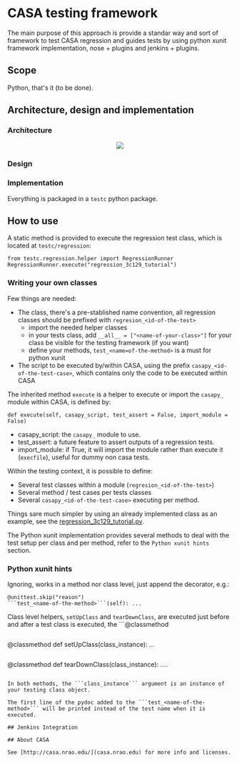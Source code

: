 # CASA testing framework

The main purpose of this approach is provide a standar way and sort of framework to test CASA regression and guides tests by using python xunit framework implementation, nose + plugins and jenkins + plugins.

## Scope

Python, that's it (to be done).

## Architecture, design and implementation

### Architecture

<div align="center">
    <img src="http://s18.postimg.org/kezwcw4l5/architecture.png" />
</div>

### Design

### Implementation

Everything is packaged in a ```testc``` python package.

## How to use

A static method is provided to execute the regression test class, which is located at ```testc/regression```:

```
from testc.regression.helper import RegressionRunner
RegressionRunner.execute("regression_3c129_tutorial")
```

### Writing your own classes

Few things are needed:

   * The class, there's a pre-stablished name convention, all regression classes should be prefixed with ```regresion_<id-of-the-test>```
      * import the needed helper classes
      * in your tests class, add ```__all__ = ["<name-of-your-class>"]``` for your class be visible for the testing framework (if you want)
      * define your methods, ```test_<name=of-the-method>``` is a must for python xunit
   * The script to be executed by/within CASA, using the prefix ```casapy_<id-of-the-test-case>```, which contains only the code to be executed within CASA

The inherited method ```execute``` is a helper to execute or import the ```casapy_``` module within CASA, is defined by:

```
def execute(self, casapy_script, test_assert = False, import_module = False)
```

   * casapy_script: the ```casapy_``` module to use.
   * test_assert: a future feature to assert outputs of a regression tests.
   * import_module: if True, it will import the module rather than execute it (```execfile```), useful for dummy non casa tests.

Within the testing context, it is possible to define:

   * Several test classes within a module (```regresion_<id-of-the-test>```)
   * Several method / test cases per tests classes
   * Several ```casapy_<id-of-the-test-case>``` executing per method.

Things sare much simpler by using an already implemented class as an example, see the [regression_3c129_tutorial.py](https://github.com/atejeda/casa-testing/blob/master/testc/regression/regression_3c129_tutorial.py).

The Python xunit implementation provides several methods to deal with the test setup per class and per method, refer to the ```Python xunit hints``` section.

### Python xunit hints

Ignoring, works in a method nor class level, just append the decorator, e.g.:

```
@unittest.skip("reason")
```test_<name-of-the-method>```(self): ...
```

Class level helpers, ```setUpClass```  and ```tearDownClass```, are executed just before and after a test class is executed, the ```@classmethod
``` decorator is mandatory.

```
@classmethod
def setUpClass(class_instance): ...
```

```
@classmethod
def tearDownClass(class_instance): ....
````

In both methods, the ```class_instance``` argument is an instance of your testing class object.

The first line of the pydoc added to the ```test_<name-of-the-method>``` will be printed instead of the test name when it is executed.

## Jenkins Integration

## About CASA

See [http://casa.nrao.edu/](casa.nrao.edu) for more info and licenses.